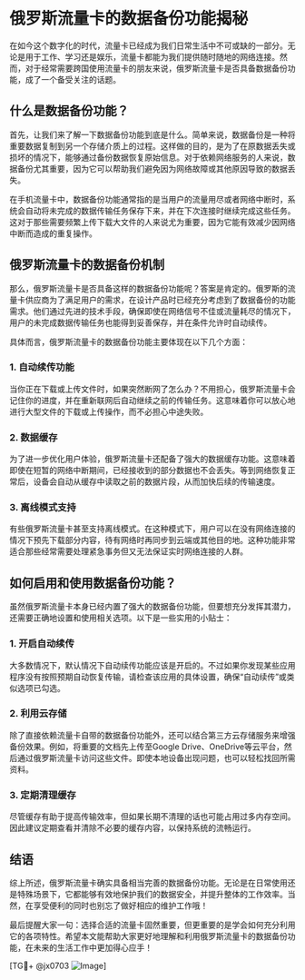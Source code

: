 # 俄罗斯流量卡的数据备份功能揭秘

在如今这个数字化的时代，流量卡已经成为我们日常生活中不可或缺的一部分。无论是用于工作、学习还是娱乐，流量卡都能为我们提供随时随地的网络连接。然而，对于经常需要跨国使用流量卡的朋友来说，俄罗斯流量卡是否具备数据备份功能，成了一个备受关注的话题。

## 什么是数据备份功能？

首先，让我们来了解一下数据备份功能到底是什么。简单来说，数据备份是一种将重要数据复制到另一个存储介质上的过程。这样做的目的，是为了在原数据丢失或损坏的情况下，能够通过备份数据恢复原始信息。对于依赖网络服务的人来说，数据备份尤其重要，因为它可以帮助我们避免因为网络故障或其他原因导致的数据丢失。

在手机流量卡中，数据备份功能通常指的是当用户的流量用尽或者网络中断时，系统会自动将未完成的数据传输任务保存下来，并在下次连接时继续完成这些任务。这对于那些需要频繁上传下载大文件的人来说尤为重要，因为它能有效减少因网络中断而造成的重复操作。

## 俄罗斯流量卡的数据备份机制

那么，俄罗斯流量卡是否具备这样的数据备份功能呢？答案是肯定的。俄罗斯的流量卡供应商为了满足用户的需求，在设计产品时已经充分考虑到了数据备份的功能需求。他们通过先进的技术手段，确保即使在网络信号不佳或流量耗尽的情况下，用户的未完成数据传输任务也能得到妥善保存，并在条件允许时自动续传。

具体而言，俄罗斯流量卡的数据备份功能主要体现在以下几个方面：

### 1. 自动续传功能

当你正在下载或上传文件时，如果突然断网了怎么办？不用担心，俄罗斯流量卡会记住你的进度，并在重新联网后自动继续之前的传输任务。这意味着你可以放心地进行大型文件的下载或上传操作，而不必担心中途失败。

### 2. 数据缓存

为了进一步优化用户体验，俄罗斯流量卡还配备了强大的数据缓存功能。这意味着即使在短暂的网络中断期间，已经接收到的部分数据也不会丢失。等到网络恢复正常后，设备会自动从缓存中读取之前的数据片段，从而加快后续的传输速度。

### 3. 离线模式支持

有些俄罗斯流量卡甚至支持离线模式。在这种模式下，用户可以在没有网络连接的情况下预先下载部分内容，待有网络时再同步到云端或其他目的地。这种功能非常适合那些经常需要处理紧急事务但又无法保证实时网络连接的人群。

## 如何启用和使用数据备份功能？

虽然俄罗斯流量卡本身已经内置了强大的数据备份功能，但要想充分发挥其潜力，还需要正确地设置和使用相关选项。以下是一些实用的小贴士：

### 1. 开启自动续传

大多数情况下，默认情况下自动续传功能应该是开启的。不过如果你发现某些应用程序没有按照预期自动恢复传输，请检查该应用的具体设置，确保“自动续传”或类似选项已勾选。

### 2. 利用云存储

除了直接依赖流量卡自带的数据备份功能外，还可以结合第三方云存储服务来增强备份效果。例如，将重要的文档先上传至Google Drive、OneDrive等云平台，然后通过俄罗斯流量卡访问这些文件。即使本地设备出现问题，也可以轻松找回所需资料。

### 3. 定期清理缓存

尽管缓存有助于提高传输效率，但如果长期不清理的话也可能占用过多内存空间。因此建议定期查看并清除不必要的缓存内容，以保持系统的流畅运行。

## 结语

综上所述，俄罗斯流量卡确实具备相当完善的数据备份功能。无论是在日常使用还是特殊场景下，它都能够有效地保护我们的数据安全，并提升整体的工作效率。当然，在享受便利的同时也别忘了做好相应的维护工作哦！

最后提醒大家一句：选择合适的流量卡固然重要，但更重要的是学会如何充分利用它的各项特性。希望本文能帮助大家更好地理解和利用俄罗斯流量卡的数据备份功能，在未来的生活工作中更加得心应手！

[TG💪+ @jx0703 ![Image](https://github.com/user-attachments/assets/dbca1d08-cadb-493c-b0ec-ad6f7a83f270)]